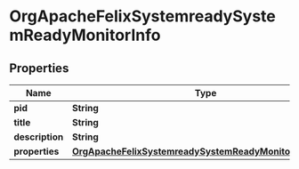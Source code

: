 

# OrgApacheFelixSystemreadySystemReadyMonitorInfo

## Properties

Name | Type | Description | Notes
------------ | ------------- | ------------- | -------------
**pid** | **String** |  |  [optional]
**title** | **String** |  |  [optional]
**description** | **String** |  |  [optional]
**properties** | [**OrgApacheFelixSystemreadySystemReadyMonitorProperties**](OrgApacheFelixSystemreadySystemReadyMonitorProperties.md) |  |  [optional]



